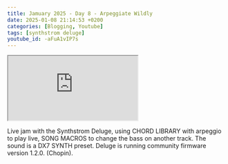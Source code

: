 ```yaml
---
title: Jamuary 2025 - Day 8 - Arpeggiate Wildly
date: 2025-01-08 21:14:53 +0200
categories: [Blogging, Youtube]
tags: [synthstrom deluge]
youtube_id: -aFuA1vIP7s
---
```



<div class="embed-responsive embed-responsive-16by9" >
    <iframe class="embed-responsive-item"  src="https://www.youtube.com/embed/{{ page.youtube_id }}"></iframe>
</div>

Live jam with the Synthstrom Deluge, using CHORD LIBRARY with arpeggio to play live, SONG MACROS to change the bass on another track. The sound is a DX7 SYNTH preset.  Deluge is running community firmware version 1.2.0. (Chopin).
